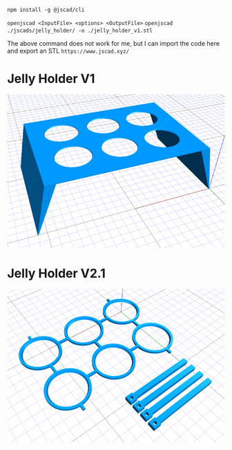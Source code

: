 `npm install -g @jscad/cli`

`openjscad <InputFile> <options> <OutputFile>`
`openjscad ./jscads/jelly_holder/ -o ./jelly_holder_v1.stl`

The above command does not work for me, but I can import the code here and export an STL
`https://www.jscad.xyz/`

# Jelly Holder V1
![Sample output png](./jelly_holder/preview.PNG)

# Jelly Holder V2.1
![Sample output png](./jelly_holder_2/preview.PNG)